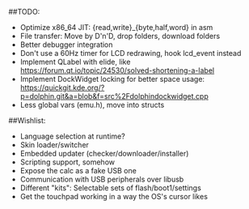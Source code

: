 ##TODO:
* Optimize x86_64 JIT: {read,write}_{byte,half,word} in asm
* File transfer: Move by D'n'D, drop folders, download folders
* Better debugger integration
* Don't use a 60Hz timer for LCD redrawing, hook lcd_event instead
* Implement QLabel with elide, like https://forum.qt.io/topic/24530/solved-shortening-a-label
* Implement DockWidget locking for better space usage: https://quickgit.kde.org/?p=dolphin.git&a=blob&f=src%2Fdolphindockwidget.cpp
* Less global vars (emu.h), move into structs

##Wishlist:
* Language selection at runtime?
* Skin loader/switcher
* Embedded updater (checker/downloader/installer)
* Scripting support, somehow
* Expose the calc as a fake USB one
* Communication with USB peripherals over libusb
* Different "kits": Selectable sets of flash/boot1/settings
* Get the touchpad working in a way the OS's cursor likes
